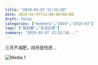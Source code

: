 ```yaml
---
title: "2019-03-07 12:52:58"
date: 2019-03-07T11:00:00+08:00
draft: false
categories: ["moments","2019","2019-03"]
tags: ["朋友圈","生活记录"]
summary: "2019-03-07 12:52:58..."
---
```


三月不减肥，四月徒伤悲…

![Media 1](/Moments/photos/2019-03-07/201903071252580.jpg)

